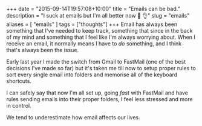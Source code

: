 +++
date = "2015-09-14T19:57:08+10:00"
title = "Emails can be bad."
description = "I suck at emails but I'm all better now 📮  👌"
slug = "emails"
aliases = [
	"emails"
]
tags = ["thoughts"]
+++
Email has always been something that I've needed to keep track, something that since in the back of my mind and something that I feel like I'm always worrying about. When I receive an email, it normally means I have to *do* something, and I think that's always been the issue.

Early last year I made the switch from Gmail to FastMail (one of the best decisions I've made so far) but it's taken me till now to setup proper rules to sort every single email into folders and memorise all of the keyboard shortcuts. 

I can safely say that now I'm all set up, going _fast_ with FastMail and have rules sending emails into their proper folders, I feel less stressed and more in control. 

We tend to underestimate how email affects our lives.
